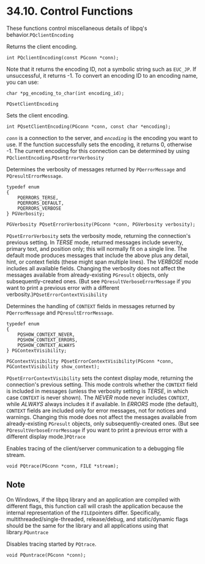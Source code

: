 # 34.10. Control Functions

These functions control miscellaneous details of libpq's behavior.`PQclientEncoding`

Returns the client encoding.

```text
int PQclientEncoding(const PGconn *conn);
```

Note that it returns the encoding ID, not a symbolic string such as `EUC_JP`. If unsuccessful, it returns -1. To convert an encoding ID to an encoding name, you can use:

```text
char *pg_encoding_to_char(int encoding_id);
```

`PQsetClientEncoding`

Sets the client encoding.

```text
int PQsetClientEncoding(PGconn *conn, const char *encoding);
```

_`conn`_ is a connection to the server, and _`encoding`_ is the encoding you want to use. If the function successfully sets the encoding, it returns 0, otherwise -1. The current encoding for this connection can be determined by using `PQclientEncoding`.`PQsetErrorVerbosity`

Determines the verbosity of messages returned by `PQerrorMessage` and `PQresultErrorMessage`.

```text
typedef enum
{
    PQERRORS_TERSE,
    PQERRORS_DEFAULT,
    PQERRORS_VERBOSE
} PGVerbosity;

PGVerbosity PQsetErrorVerbosity(PGconn *conn, PGVerbosity verbosity);
```

`PQsetErrorVerbosity` sets the verbosity mode, returning the connection's previous setting. In _TERSE_ mode, returned messages include severity, primary text, and position only; this will normally fit on a single line. The default mode produces messages that include the above plus any detail, hint, or context fields \(these might span multiple lines\). The _VERBOSE_ mode includes all available fields. Changing the verbosity does not affect the messages available from already-existing `PGresult` objects, only subsequently-created ones. \(But see `PQresultVerboseErrorMessage` if you want to print a previous error with a different verbosity.\)`PQsetErrorContextVisibility`

Determines the handling of `CONTEXT` fields in messages returned by `PQerrorMessage` and `PQresultErrorMessage`.

```text
typedef enum
{
    PQSHOW_CONTEXT_NEVER,
    PQSHOW_CONTEXT_ERRORS,
    PQSHOW_CONTEXT_ALWAYS
} PGContextVisibility;

PGContextVisibility PQsetErrorContextVisibility(PGconn *conn, PGContextVisibility show_context);
```

`PQsetErrorContextVisibility` sets the context display mode, returning the connection's previous setting. This mode controls whether the `CONTEXT` field is included in messages \(unless the verbosity setting is _TERSE_, in which case `CONTEXT` is never shown\). The _NEVER_ mode never includes `CONTEXT`, while _ALWAYS_ always includes it if available. In _ERRORS_ mode \(the default\), `CONTEXT` fields are included only for error messages, not for notices and warnings. Changing this mode does not affect the messages available from already-existing `PGresult` objects, only subsequently-created ones. \(But see `PQresultVerboseErrorMessage` if you want to print a previous error with a different display mode.\)`PQtrace`

Enables tracing of the client/server communication to a debugging file stream.

```text
void PQtrace(PGconn *conn, FILE *stream);
```

## Note

On Windows, if the libpq library and an application are compiled with different flags, this function call will crash the application because the internal representation of the `FILE`pointers differ. Specifically, multithreaded/single-threaded, release/debug, and static/dynamic flags should be the same for the library and all applications using that library.`PQuntrace`

Disables tracing started by `PQtrace`.

```text
void PQuntrace(PGconn *conn);
```

